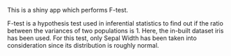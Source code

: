 This is a shiny app which performs F-test.

F-test is a hypothesis test used in inferential statistics to find out if the ratio between the variances of two populations is 1. Here, the in-built dataset iris has been used. For this test, only Sepal Width has been taken into consideration since its distribution is roughly normal.
